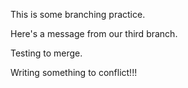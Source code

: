 This is some branching practice.

Here's a message from our third branch.

Testing to merge.

Writing something to conflict!!!
